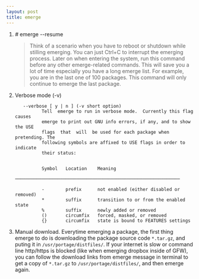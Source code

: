 ```yaml
---
layout: post
title: emerge
---
```


1. _#_ emerge --resume

    > Think of a scenario when you have to reboot or shutdown while stilling emerging. You can just Ctrl+C to interrupt the emerging process. Later on when entering the system, run this command before any other emerge-related commands. This will save you a lot of time especially you have a long emerge list. For example, you are in the last one of 100 packages. This command will only continue to emerge the last package.
2. Verbose mode (-v)

    ```
       --verbose [ y | n ] (-v short option)
              Tell  emerge to run in verbose mode.  Currently this flag causes
              emerge to print out GNU info errors, if any, and to show the USE
              flags  that  will  be used for each package when pretending. The
              following symbols are affixed to USE flags in order to  indicate
              their status:


              Symbol   Location    Meaning
              ──────────────────────────────────────────────────────────────

              -        prefix      not enabled (either disabled or removed)
              *        suffix      transition to or from the enabled state
              %        suffix      newly added or removed
              ()       circumfix   forced, masked, or removed
              {}       circumfix   state is bound to FEATURES settings
    ```
3. Manual download. Everytime emerging a package, the first thing emerge to do is downloading the package source code `*.tar.gz`, and puting it in `/usr/portage/distfiles/`. If your internet is slow or command line http/https is blocked (like when emerging dropbox inside of GFW), you can follow the download links from emerge message in terminal to get a copy of `*.tar.gz` to `/usr/portage/distfiles/`, and then emerge again.